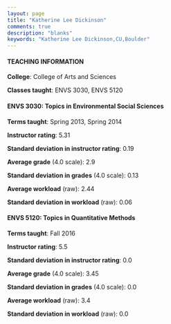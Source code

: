 ```yaml
---
layout: page
title: "Katherine Lee Dickinson" 
comments: true
description: "blanks"
keywords: "Katherine Lee Dickinson,CU,Boulder"
---
```

<head>
<script src="https://ajax.googleapis.com/ajax/libs/jquery/2.1.3/jquery.min.js"></script>
<script src="https://dl.dropboxusercontent.com/s/pc42nxpaw1ea4o9/highcharts.js?dl=0"></script>
<!-- <script src="../assets/js/highcharts.js"></script> -->
<style type="text/css">@font-face {
	font-family: "Bebas Neue";
	src: url(https://www.filehosting.org/file/details/544349/BebasNeue Regular.otf) format("opentype");
	}
	h1.Bebas { 
		font-family: "Bebas Neue", Verdana, Tahoma;
	}
</style>
</head>
	   
#### TEACHING INFORMATION

**College**: College of Arts and Sciences

**Classes taught**: ENVS 3030, ENVS 5120

#### ENVS 3030: Topics in Environmental Social Sciences

**Terms taught**: Spring 2013, Spring 2014

**Instructor rating**: 5.31

**Standard deviation in instructor rating**: 0.19

**Average grade** (4.0 scale): 2.9

**Standard deviation in grades** (4.0 scale): 0.13

**Average workload** (raw): 2.44

**Standard deviation in workload** (raw): 0.06

#### ENVS 5120: Topics in Quantitative Methods

**Terms taught**: Fall 2016

**Instructor rating**: 5.5

**Standard deviation in instructor rating**: 0.0

**Average grade** (4.0 scale): 3.45

**Standard deviation in grades** (4.0 scale): 0.0

**Average workload** (raw): 3.4

**Standard deviation in workload** (raw): 0.0

